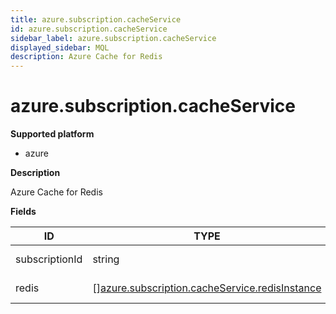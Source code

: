 ```yaml
---
title: azure.subscription.cacheService
id: azure.subscription.cacheService
sidebar_label: azure.subscription.cacheService
displayed_sidebar: MQL
description: Azure Cache for Redis
---
```


# azure.subscription.cacheService

**Supported platform**

- azure

**Description**

Azure Cache for Redis

**Fields**

| ID             | TYPE                                                                                                        | DESCRIPTION             |
| -------------- | ----------------------------------------------------------------------------------------------------------- | ----------------------- |
| subscriptionId | string                                                                                                      | Subscription identifier |
| redis          | &#91;&#93;[azure.subscription.cacheService.redisInstance](azure.subscription.cacheservice.redisinstance.md) | List of redis caches    |
